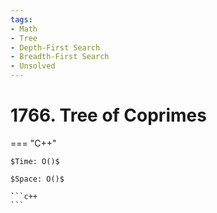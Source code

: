 ```yaml
---
tags:
- Math
- Tree
- Depth-First Search
- Breadth-First Search
- Unsolved
---
```



# 1766. Tree of Coprimes

=== "C++"

    $Time: O()$

    $Space: O()$

    ```c++
    ```